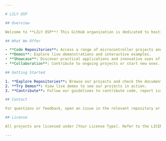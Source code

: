```yaml
---

# LILY OSP

## Overview

Welcome to **LILY OSP**! This GitHub organization is dedicated to hosting and showcasing microcontroller-related projects and code from [1999AZZAR](https://github.com/1999AZZAR).

## What We Offer

- **Code Repositories**: Access a range of microcontroller projects and code.
- **Demos**: Explore live demonstrations and interactive examples.
- **Showcase**: Discover practical applications and innovative uses of microcontrollers.
- **Collaboration**: Contribute to ongoing projects or start new ones.

## Getting Started

1. **Explore Repositories**: Browse our projects and check the documentation for setup instructions.
2. **Try Demos**: View live demos to see our projects in action.
3. **Contribute**: Follow our guidelines to contribute code, report issues, or provide feedback.

## Contact

For questions or feedback, open an issue in the relevant repository or visit [1999AZZAR’s GitHub](https://github.com/1999AZZAR).

## License

All projects are licensed under [Your License Type]. Refer to the LICENSE file in each repository for details.

---
```

